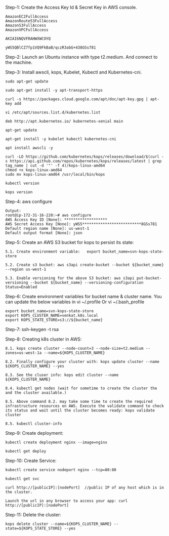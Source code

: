 Step-1: Create the Access Key Id & Secret Key in AWS console. 

	AmazonEC2FullAccess
	AmazonRoute53FullAccess
	AmazonS3FullAccess
	AmazonVPCFullAccess

	AKIAI6NQVFRAHWXWCOYQ

	yWS5QBlCZ7fp1VQ9FkBaB/qczR3abG+438GSs781
	
Step-2: Launch an Ubuntu instance with type t2.medium. And connect to the machine.

Step-3: Install awscli, kops, Kubelet, Kubectl and Kubernetes-cni.

	sudo apt-get update

	sudo apt-get install -y apt-transport-https

	curl -s https://packages.cloud.google.com/apt/doc/apt-key.gpg | apt-key add

	vi /etc/apt/sources.list.d/kubernetes.list

	deb http://apt.kubernetes.io/ kubernetes-xenial main

	apt-get update

	apt-get install -y kubelet kubectl kubernetes-cni
	
	apt install awscli -y
	
	curl -LO https://github.com/kubernetes/kops/releases/download/$(curl -s https://api.github.com/repos/kubernetes/kops/releases/latest | grep tag_name | cut -d '"' -f 4)/kops-linux-amd64
	chmod +x kops-linux-amd64
	sudo mv kops-linux-amd64 /usr/local/bin/kops
	
	kubectl version
	
	kops version

Step-4: aws configure

	Output:
	root@ip-172-31-16-220:~# aws configure
	AWS Access Key ID [None]: *******************
	AWS Secret Access Key [None]: yWS5**************************8GSs781
	Default region name [None]: us-west-1
	Default output format [None]: json

Step-5: Create an AWS S3 bucket for kops to persist its state:

	5.1. Create environment variable:	export bucket_name=svn-kops-state-store
		
	5.2. Create s3 bucket: aws s3api create-bucket --bucket ${bucket_name} --region us-west-1

	5.3. Enable versioning for the above S3 bucket: aws s3api put-bucket-versioning --bucket ${bucket_name} --versioning-configuration Status=Enabled

Step-6: Create environment variables for bucket name & cluster name. You can update the below variables in vi ~/.profile Or vi ~/.bash_profile

	export bucket_name=svn-kops-state-store
	export KOPS_CLUSTER_NAME=venkat.k8s.local	
	export KOPS_STATE_STORE=s3://${bucket_name}

Step-7: ssh-keygen -t rsa

Step-8: Creating k8s cluster in AWS: 

	8.1. kops create cluster --node-count=3 --node-size=t2.medium --zones=us-west-1a --name=${KOPS_CLUSTER_NAME}

	8.2. Finally configure your cluster with: kops update cluster --name ${KOPS_CLUSTER_NAME} --yes
	
	8.3. See the cluser info: kops edit cluster --name ${KOPS_CLUSTER_NAME}

	8.4. kubectl get nodes (wait for sometime to create the cluster the and the cluster available.)
	
	8.5. Above command 8.2. may take some time to create the required infrastructure resources on AWS. Execute the validate command to check its status and wait until the cluster becomes ready: kops validate cluster
	
	8.5. kubectl cluster-info
	
Step-9: Create deployment:

	kubectl create deployment nginx --image=nginx
	
	kubectl get deploy
	
Step-10: Create Service:

	kubectl create service nodeport nginx --tcp=80:80
	
	kubectl get svc
	
	curl http://[publicIP]:[nodePort]  //public IP of any host which is in the cluster.
	
	Launch the url in any browser to access your app: curl http://[publicIP]:[nodePort]
	
Step-11: Delete the cluster:

	kops delete cluster --name=${KOPS_CLUSTER_NAME} --state=${KOPS_STATE_STORE} --yes
